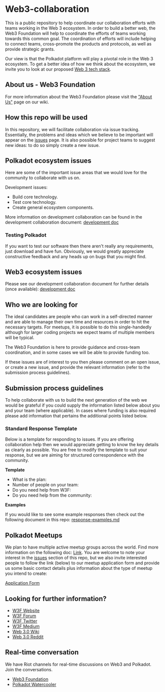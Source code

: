 # Web3-collaboration
This is a public repository to help coordinate our collaboration efforts with teams working in the Web 3 ecosystem. In order to build a better web, the Web3 Foundation will help to coordinate the efforts of teams working towards this common goal. The coordination of efforts will include helping to connect teams, cross-promote the products and protocols, as well as provide strategic grants.

Our view is that the Polkadot platform will play a pivotal role in the Web 3 ecosystem. To get a better idea of how we think about the ecosystem, we invite you to look at our proposed [Web 3 tech stack](https://github.com/w3f/Web3-wiki/wiki/Tech-Stack).

## About us - Web3 Foundation
For more information about the Web3 Foundation please visit the ["About Us"](https://github.com/w3f/Web3-wiki/wiki/Web3-Mission-and-Background/_edit) page on our wiki. 

## How this repo will be used
In this repository, we will facilitate collaboration via issue tracking. Essentially, the problems and ideas which we believe to be important will appear on the [issues](https://github.com/w3f/Web3-collaboration/issues) page. It is also possible for project teams to suggest new ideas: to do so simply create a new issue.


## Polkadot ecosystem issues
Here are some of the important issue areas that we would love for the community to collaborate with us on.

Development issues:
* Build core technology.
* Test core technology.
* Create general ecosystem components.

More information on development collaboration can be found in the development collaboration document: [development doc](https://github.com/w3f/Web3-collaboration/blob/master/development.md)

### Testing Polkadot
If you want to test our software then there aren't really any requirements, just download and have fun. Obviously, we would greatly appreciate constructive feedback and any heads up on bugs that you might find.


## Web3 ecosystem issues
Please see our development collaboration document for further details (once available):  [development doc](https://github.com/w3f/Web3-collaboration/blob/master/development.md)


## Who we are looking for
The ideal candidates are people who can work in a self-directed manner and are able to manage their own time and resources in order to hit the necessary targets. For meetups, it is possible to do this single-handedly although for larger coding projects we expect teams of multiple members will be typical.

The Web3 Foundation is here to provide guidance and cross-team coordination, and in some cases we will be able to provide funding too.

If these issues are of interest to you then please comment on an open issue, or create a new issue, and provide the relevant information (refer to the submission process guidelines).

## Submission process guidelines
To help collaborate with us to build the next generation of the web we would be grateful if you could supply the information listed below about you and your team (where applicable). In cases where funding is also required please add information that pertains the additional points listed below.

### Standard Response Template
Below is a template for responding to issues. If you are offering collaboration help then we would appreciate getting to know the key details as clearly as possible. You are free to modify the template to suit your response, but we are aiming for structured correspondence with the community.

**Template**

* What is the plan:
* Number of people on your team:
* Do you need help from W3F:
* Do you need help from the community:

**Examples**

If you would like to see some example responses then check out the following document in this repo: [response-examples.md](https://github.com/w3f/Web3-collaboration/blob/master/response-examples.md)


## Polkadot Meetups
We plan to have multiple active meetup groups across the world. Find more information on the following doc: [Link](https://github.com/w3f/Web3-collaboration/blob/master/meetups.md). You are welcome to note your interest in the [issues](https://github.com/w3f/Web3-collaboration/issues) section of this repo, but we also invite interested people to follow the link (below) to our meetup application form and provide us some basic contact details plus information about the type of meetup you intend to create:

[Application Form](https://docs.google.com/forms/d/e/1FAIpQLSe-hbgzMHkwYLCy9-0NLmnpIJdD-nwq_vqNwba9JiiKFmZmZg/viewform)


## Looking for further information?

* [W3F Website](https://web3.foundation)
* [W3F Forum](https://forum.web3.foundation)
* [W3F Twitter](https://twitter.com/web3foundation)
* [W3F Medium](https://medium.com/web3foundation)
* [Web 3.0 Wiki](https://github.com/w3f/Web3-wiki/wiki)
* [Web 3.0 Reddit](https://www.reddit.com/r/web3)

## Real-time conversation
We have Riot channels for real-time discussions on Web3 and Polkadot. Join the conversations.
* [Web3 Foundation](https://riot.im/app/#/room/#web3foundation:matrix.org)
* [Polkadot Watercooler](https://riot.im/app/#/room/#polkadot-watercooler:matrix.org)

